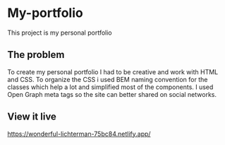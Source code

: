 # My-portfolio

This project is my personal portfolio

## The problem

To create my personal portfolio I had to be creative and work with HTML and CSS. To organize the CSS i used BEM naming convention for the classes which help a lot and simplified most of the components. I used Open Graph meta tags so the site can better shared on social networks.

## View it live

https://wonderful-lichterman-75bc84.netlify.app/
